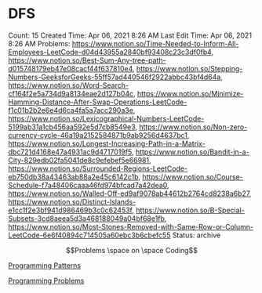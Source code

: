 # DFS

Count: 15
Created Time: Apr 06, 2021 8:26 AM
Last Edit Time: Apr 06, 2021 8:26 AM
Problems: https://www.notion.so/Time-Needed-to-Inform-All-Employees-LeetCode-d04d43955a2840bf93408c23c3df0fb4, https://www.notion.so/Best-Sum-Any-tree-path-d015748179eb47e08cacf44f637810e4, https://www.notion.so/Stepping-Numbers-GeeksforGeeks-55ff57ad440546f2922abbc43bf4d64a, https://www.notion.so/Word-Search-cf164f2e5a734d9a8134eae2d127b04c, https://www.notion.so/Minimize-Hamming-Distance-After-Swap-Operations-LeetCode-f1c01b2b2e6e4d6ca4fa5a7acc290a3e, https://www.notion.so/Lexicographical-Numbers-LeetCode-5199ab31a1cb456aa592e5d7cb8549e3, https://www.notion.so/Non-zero-currency-cycle-46a19a2152584871b9ab9256d4637bc1, https://www.notion.so/Longest-Increasing-Path-in-a-Matrix-dbc721d4168e47a4931ac9d4717019f5, https://www.notion.so/Bandit-in-a-City-829edb02fa5041de8c9efebef5e66981, https://www.notion.so/Surrounded-Regions-LeetCode-eb750db38a43463ab88a2e45c6142c1b, https://www.notion.so/Course-Schedule-f7a48406caaa46fd974bfcad7a42dea0, https://www.notion.so/Walled-Off-ed9af9078ab44612b2764cd8238a6b27, https://www.notion.so/Distinct-Islands-e1cc1f2e3bf941d986469b3c0c62453f, https://www.notion.so/B-Special-Subsets-3cd8aeea5d3a468188049a04bf68e1fb, https://www.notion.so/Most-Stones-Removed-with-Same-Row-or-Column-LeetCode-6e6f40894c714505a60ebc3b6cbefc55
Status: archive

$$Problems \space on \space Coding$$

[Programming Patterns](Programming%20Patterns%2057066e6abeb1468789fef53b4a32faf9.csv)

[Programming Problems](Programming%20Problems%20e1abce0706ca466997f225a4fee3dcd3.csv)